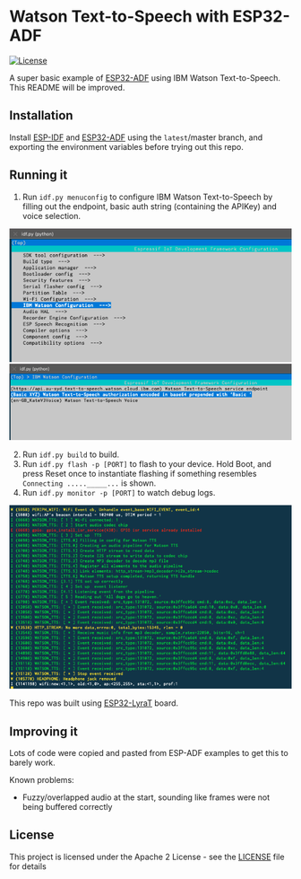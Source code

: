 # Watson Text-to-Speech with ESP32-ADF

[![License](https://img.shields.io/badge/License-Apache2-blue.svg)](https://www.apache.org/licenses/LICENSE-2.0) 

A super basic example of [ESP32-ADF](https://docs.espressif.com/projects/esp-adf/en/latest/index.html) using IBM Watson Text-to-Speech. This README will be improved.

## Installation

Install [ESP-IDF](https://docs.espressif.com/projects/esp-idf/en/latest/esp32/get-started/) and [ESP32-ADF](https://docs.espressif.com/projects/esp-adf/en/latest/index.html) using the `latest`/master branch, and exporting the environment variables before trying out this repo.

## Running it

1. Run `idf.py menuconfig` to configure IBM Watson Text-to-Speech by filling out the endpoint, basic auth string (containing the APIKey) and voice selection.

![](docs/kconfig1.png)
![](docs/kconfig2.png)

2. Run `idf.py build` to build.
3. Run `idf.py flash -p [PORT]` to flash to your device. Hold Boot, and press Reset once to instantiate flashing if something resembles `Connecting ....._____...` is shown.
4. Run `idf.py monitor -p [PORT]` to watch debug logs.

![](docs/debug.png)

This repo was built using [ESP32-LyraT](https://www.espressif.com/en/products/devkits/esp32-lyrat) board.

## Improving it

Lots of code were copied and pasted from ESP-ADF examples to get this to barely work.

Known problems:

- Fuzzy/overlapped audio at the start, sounding like frames were not being buffered correctly

## License

This project is licensed under the Apache 2 License - see the [LICENSE](LICENSE) file for details
